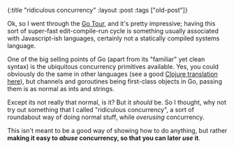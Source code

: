 {:title "ridiculous concurrency"
:layout :post
 :tags ["old-post"]}



Ok, so I went through the [Go Tour](http://tour.golang.org/), and it's pretty impressive; having this sort of super-fast edit-compile-run cycle is something usually associated with Javascript-ish languages, certainly not a statically compiled systems language.



One of the big selling points of Go (apart from its "familiar" yet clean syntax) is the ubiquitous concurrency primitives available. Yes, you could obviously do the same in other languages (see a good [Clojure translation here](http://blog.drewolson.org/blog/2013/07/04/clojure-core-dot-async-and-go-a-code-comparison/)), but channels and goroutines being first-class objects in Go, passing them is as normal as ints and strings.



Except its not really that normal, is it? But it _should_ be. So I thought, why not try out something that I called "ridiculous concurrency", a sort of roundabout way of doing normal stuff, while _overusing_ concurrency.



This isn't meant to be a good way of showing how to do anything, but rather **making it easy to _abuse_ concurrency, so that you can later _use_ it**.


